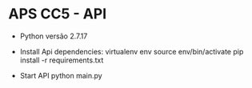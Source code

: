 # APS CC5 - API

- Python versão 2.7.17

- Install Api dependencies:
    virtualenv env
    source env/bin/activate
    pip install -r requirements.txt

- Start API
    python main.py

